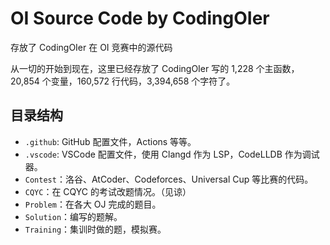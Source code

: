 # OI Source Code by CodingOIer

存放了 CodingOIer 在 OI 竞赛中的源代码

从一切的开始到现在，这里已经存放了 CodingOIer 写的 1,228 个主函数，20,854 个变量，160,572 行代码，3,394,658 个字符了。

## 目录结构

- `.github`: GitHub 配置文件，Actions 等等。
- `.vscode`: VSCode 配置文件，使用 Clangd 作为 LSP，CodeLLDB 作为调试器。
- `Contest`：洛谷、AtCoder、Codeforces、Universal Cup 等比赛的代码。
- `CQYC`：在 CQYC 的考试改题情况。（见谅）
- `Problem`：在各大 OJ 完成的题目。
- `Solution`：编写的题解。
- `Training`：集训时做的题，模拟赛。
